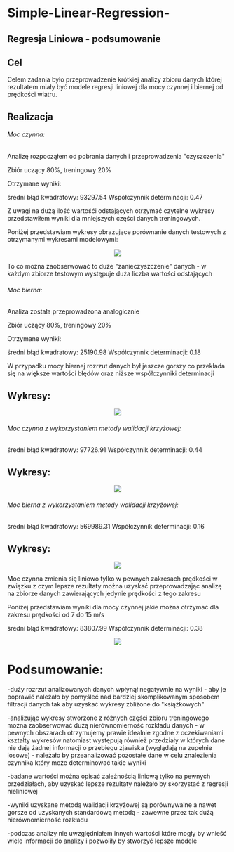 # Simple-Linear-Regression-
## Regresja Liniowa - podsumowanie

## Cel
Celem zadania było przeprowadzenie krótkiej analizy zbioru danych której rezultatem miały być modele regresji liniowej
dla mocy czynnej i biernej od prędkości wiatru.

## Realizacja

###### Moc czynna:

Analizę rozpocząłem od pobrania danych i przeprowadzenia "czyszczenia"

Zbiór uczący 80%, treningowy 20%

Otrzymane wyniki:

średni błąd kwadratowy: 93297.54
Współczynnik determinacji: 0.47

Z uwagi na dużą ilość wartośći odstających otrzymać czytelne wykresy przedstawiłem wyniki dla mniejszych części danych treningowych.

Poniżej przedstawiam wykresy obrazujące porównanie danych testowych z otrzymanymi wykresami modelowymi:
<p align="center">
  <img src="https://github.com/wlodarcp/Simple-Linear-Regression-/blob/master/Active%20Power%5BMW%5D%20(Simple%20LR).png">
</p>

To co można zaobserwować to duże "zanieczyszczenie" danych - w każdym zbiorze testowym występuje duża liczba wartości odstających


###### Moc bierna:

Analiza została przeprowadzona analogicznie

Zbiór uczący 80%, treningowy 20%

Otrzymane wyniki:

średni błąd kwadratowy: 25190.98
Współczynnik determinacji: 0.18

W przypadku mocy biernej rozrzut danych był jeszcze gorszy co przekłada się na większe wartości błędów oraz niższe współczynniki determinacji

## Wykresy:
<p align="center">
  <img src="https://github.com/wlodarcp/Simple-Linear-Regression-/blob/master/Reactive%20Power%20%5BMVAR%5D%20(Simple%20LR).png">
</p>

###### Moc czynna z wykorzystaniem metody walidacji krzyżowej:

średni błąd kwadratowy: 97726.91
Współczynnik determinacji: 0.44

## Wykresy:
<p align="center">
  <img src="https://github.com/wlodarcp/Simple-Linear-Regression-/blob/master/Active%20Power%5BMW%5D%20(Cross%20Val).png">
</p>

###### Moc bierna z wykorzystaniem metody walidacji krzyżowej:

średni błąd kwadratowy: 569989.31
Współczynnik determinacji: 0.16

## Wykresy:
<p align="center">
  <img src="https://github.com/wlodarcp/Simple-Linear-Regression-/blob/master/Reactive%20Power%20%5BMVAR%5D%20(Cross%20Val).png">
</p>

Moc czynna zmienia się liniowo tylko w pewnych zakresach prędkości w związku z czym lepsze rezultaty można uzyskać przeprowadzając analizę na zbiorze danych zawierających jedynie prędkości z tego zakresu

Poniżej przedstawiam wyniki dla mocy czynnej jakie można otrzymać dla zakresu prędkości od 7 do 15 m/s

średni błąd kwadratowy: 83807.99
Współczynnik determinacji: 0.38

<p align="center">
  <img src="https://github.com/wlodarcp/Simple-Linear-Regression-/blob/master/Active%20Power%5BMW%5D%20speed%207-15%20ms.png">
</p>


# Podsumowanie:
-duży rozrzut analizowanych danych wpłynął negatywnie na wyniki - aby je poprawić należało by pomyśleć nad bardziej skomplikowanym
sposobem filtracji danych tak aby uzyskać wykresy zbliżone do "książkowych"

-analizując wykresy stworzone z różnych części zbioru treningowego można zaobserwować dużą nierównomierność rozkładu danych - w pewnych obszarach otrzymujemy prawie idealnie zgodne z oczekiwaniami kształty wykresów natomiast występują również przedziały w których dane nie dają żadnej informacji o przebiegu zjawiska (wyglądają na zupełnie losowe) - należało by przeanalizować pozostałe dane w celu znalezienia czynnika który może determinować takie wyniki

-badane wartości można opisać zależnością liniową tylko na pewnych przedziałach, aby uzyskać lepsze rezultaty należało by skorzystać
z regresji nieliniowej

-wyniki uzyskane metodą walidacji krzyżowej są porównywalne a nawet gorsze od uzyskanych standardową metodą - zawewne przez tak dużą nierównomierność rozkładu

-podczas analizy nie uwzględniałem innych wartości które mogły by wnieść wiele informacji do analizy i pozwoliły by stworzyć lepsze modele

